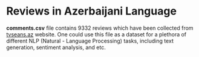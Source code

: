 # Reviews in Azerbaijani Language

**comments.csv** file contains 9332 reviews which have been collected from [tvseans.az]("https://tvseans.az") website. One could use this file as a dataset for a plethora of different NLP (Natural - Language Processing) tasks, including text generation, sentiment analysis, and etc.
